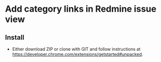 # Add category links in Redmine issue view

## Install

* Either download ZIP or clone with GIT and follow instructions at https://developer.chrome.com/extensions/getstarted#unpacked.
